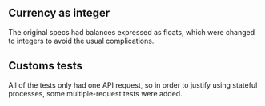 ## Currency as integer

The original specs had balances expressed as floats, which were changed to integers to avoid the usual complications.

## Customs tests

All of the tests only had one API request, so in order to justify using stateful processes, some multiple-request tests were added.
